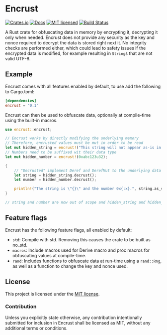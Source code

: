 # Encrust

[crates-badge]: https://img.shields.io/crates/v/encrust.svg
[crates-url]: https://crates.io/crates/encrust
[docs-image]: https://img.shields.io/docsrs/encrust.svg
[docs-link]: https://docs.rs/encrust/
[mit-badge]: https://img.shields.io/badge/license-MIT-blue.svg
[mit-url]: https://github.com/emiltayl/encrust/blob/main/LICENSE
[build-image]: https://github.com/emiltayl/encrust/actions/workflows/rust.yml/badge.svg?branch=main
[build-link]: https://github.com/emiltayl/encrust/actions/workflows/rust.yml

[![Crates.io][crates-badge]][crates-url]
[![Docs][docs-image]][docs-link]
[![MIT licensed][mit-badge]][mit-url]
[![Build Status][build-image]][build-link]

A Rust crate for obfuscating data in memory by encrypting it, decrypting it only when needed.
Encrust does not provide any security as the key and nonce required to decrypt the data is stored right next it.
No integrity checks are performed either, which could lead to safety issues if the encrypted data is modified, for example resulting in `String`s that are not valid UTF-8.

## Example
Encrust comes with all features enabled by default, to use add the following to Cargo.toml:

```toml
[dependencies]
encrust = "0.1"
```

Encrust can then be used to obfuscate data, optionally at compile-time using the built-in macros.

```rust
use encrust::encrust;

// Encrust works by directly modifying the underlying memory
// Therefore, encrusted values must be mut in order to be read
let mut hidden_string = encrust!("This string will not appear as-is in the executable.");
// Numbers need to be suffixed wit their data type
let mut hidden_number = encrust!(0xabc123u32);

{
    // "Decrusted" implement Deref and DerefMut to the underlying data
    let string = hidden_string.decrust();
    let number = hidden_number.decrust();

    println!("The string is \"{}\" and the number 0x{:x}.", string.as_str(), *number);
}

// string and number are now out of scope and hidden_string and hidden_number are obfuscated again
```

## Feature flags

Encrust has the following feature flags, all enabled by default:

* `std`: Compile with std. Removing this causes the crate to be built as no_std.
* `macros`: Include macros used for Derive macro and proc macros for obfuscating values at compile-time.
* `rand`: Includes functions to obfuscate data at run-time using a `rand::Rng`, as well as a function to change the key and nonce used.

## License

This project is licensed under the [MIT license].

[MIT license]: https://github.com/emiltayl/encrust/blob/master/LICENSE

### Contribution

Unless you explicitly state otherwise, any contribution intentionally submitted for inclusion in Encrust shall be licensed as MIT, without any additional terms or conditions.